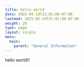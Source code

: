 ```yaml
---
title: hello world
date: 2025-05-14T21:01:00-07:00
lastmod: 2025-05-14T21:01:00-07:00
weight: 20
type: page
layout: single
menu:
  main:
    parent: "General Information"
---
```


hello world!!
